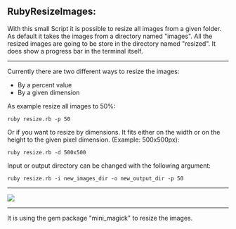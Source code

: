 RubyResizeImages:
-----------------

With this small Script it is possible to resize all images from a given folder. 
As default it takes the images from a directory named "images". All the resized
images are going to be store in the directory named "resized". It does show
a progress bar in the terminal itself.

-----------------

Currently there are two different ways to resize the images:
- By a percent value
- By a given dimension


As example resize all images to 50%:

	ruby resize.rb -p 50	
	
Or if you want to resize by dimensions. It fits either on the width or on the height to the given pixel dimension. (Example: 500x500px):
	
	ruby resize.rb -d 500x500

Input or output directory can be changed with the following argument:

	ruby resize.rb -i new_images_dir -o new_output_dir -p 50
	

-----------------

[![](	http://www.prine.ch/img/RubyResizeImages.png)](	http://www.prine.ch/img/RubyResizeImages.png)

-----------------


It is using the gem package "mini_magick" to resize the images.